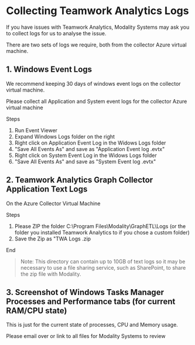 
# Collecting Teamwork Analytics Logs

If you have issues with Teamwork Analytics, Modality Systems may ask you to collect logs for us to analyse the issue.

There are two sets of logs we require, both from the collector Azure virtual machine.

## 1. Windows Event Logs

We recommend keeping 30 days of windows event logs on the collector virtual machine.

Please collect all Application and System event logs for the collector Azure virtual machine

Steps
  1. Run Event Viewer
  2. Expand Windows Logs folder on the right
  3. Right click on Application Event Log in the Widows Logs folder
  4. "Save All Events As" and save as "Application Event log <CustomerName> <date>.evtx"
  6. Right click on System Event Log in the Widows Logs folder
  7. "Save All Events As" and save as "System Event log <CustomerName> <date>.evtx"
  
 ## 2. Teamwork Analytics Graph Collector Application Text Logs

On the Azure Collector Virtual Machine

Steps
  1. Please ZIP the folder C:\Program Files\Modality\GraphETL\Logs (or the folder you installed Teamwork Analytics to if you chose a custom folder)
  2. Save the Zip as "TWA Logs <CustomerName> <Date>.zip
  
  End
  
 > Note: This directory can contain up to 10GB of text logs so it may be necessary to use a file sharing service, such as SharePoint, to share the zip file with Modality.
  
 ## 3. Screenshot of Windows Tasks Manager Processes and Performance tabs (for current RAM/CPU state)
  
 This is just for the current state of processes, CPU and Memory usage.
  
 Please email over or link to all files for Modality Systems to review
 
 
 
